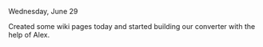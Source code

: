 Wednesday, June 29

Created some wiki pages today and started building our converter with the help of Alex.